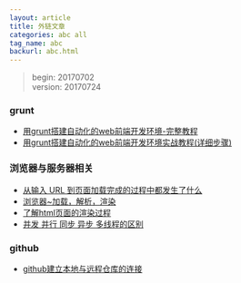 ```yaml
---
layout: article
title: 外链文章
categories: abc all
tag_name: abc
backurl: abc.html
---
```

>begin: 20170702  
>version: 20170724

### grunt
- [用grunt搭建自动化的web前端开发环境-完整教程](http://developer.51cto.com/art/201506/479127.htm)
- [用grunt搭建自动化的web前端开发环境实战教程(详细步骤)](http://www.cnblogs.com/zdz8207/p/js-grunt-learning.html)

### 浏览器与服务器相关
- [从输入 URL 到页面加载完成的过程中都发生了什么](https://segmentfault.com/a/1190000003925803)
- [浏览器~加载，解析，渲染](http://www.jianshu.com/p/e141d1543143)
- [了解html页面的渲染过程](http://www.cnblogs.com/yuezk/archive/2013/01/11/2855698.html)
- [并发 并行 同步 异步 多线程的区别](http://blog.csdn.net/cqkxboy168/article/details/9026205)

### github
- [github建立本地与远程仓库的连接](http://blog.csdn.net/huangyuan_xuan/article/details/49336403)